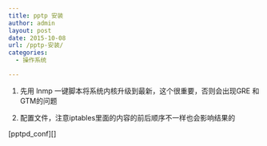 ```yaml
---
title: pptp 安装
author: admin
layout: post
date: 2015-10-08
url: /pptp-安装/
categories:
  - 操作系统

---
```

  1. 先用 lnmp 一键脚本将系统内核升级到最新，这个很重要，否则会出现GRE 和GTM的问题

  2. 配置文件，注意iptables里面的内容的前后顺序不一样也会影响结果的

\[pptpd_conf\]\[\]